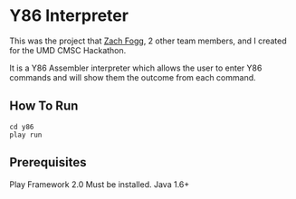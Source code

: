 Y86 Interpreter
=================
This was the project that [Zach Fogg](https://github.com/zachfogg), 2 other team members, and I created for the UMD CMSC Hackathon.

It is a Y86 Assembler interpreter which allows the user to enter Y86 commands and will show them the outcome from each command. 

How To Run
---------------
```
cd y86
play run
```

Prerequisites
--------------
Play Framework 2.0 Must be installed.
Java 1.6+
